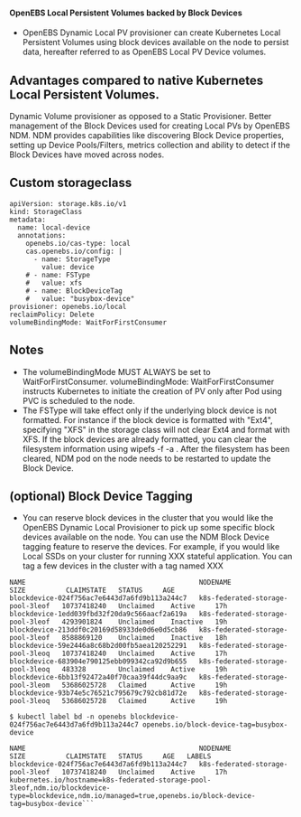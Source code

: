 #### OpenEBS Local Persistent Volumes backed by Block Devices

* OpenEBS Dynamic Local PV provisioner can create Kubernetes Local Persistent Volumes using block devices available on the node to persist data, hereafter referred to as OpenEBS Local PV Device volumes.

## Advantages compared to native Kubernetes Local Persistent Volumes.

Dynamic Volume provisioner as opposed to a Static Provisioner.
Better management of the Block Devices used for creating Local PVs by OpenEBS NDM. NDM provides capabilities like discovering Block Device properties, setting up Device Pools/Filters, metrics collection and ability to detect if the Block Devices have moved across nodes.

## Custom storageclass

```
apiVersion: storage.k8s.io/v1
kind: StorageClass
metadata:
  name: local-device
  annotations:
    openebs.io/cas-type: local
    cas.openebs.io/config: |
      - name: StorageType
        value: device
    # - name: FSType
    #   value: xfs
    # - name: BlockDeviceTag
    #   value: "busybox-device"
provisioner: openebs.io/local
reclaimPolicy: Delete
volumeBindingMode: WaitForFirstConsumer
```

## Notes

* The volumeBindingMode MUST ALWAYS be set to WaitForFirstConsumer. volumeBindingMode: WaitForFirstConsumer instructs Kubernetes to initiate the creation of PV only after Pod using PVC is scheduled to the node.
* The FSType will take effect only if the underlying block device is not formatted. For instance if the block device is formatted with "Ext4", specifying "XFS" in the storage class will not clear Ext4 and format with XFS. If the block devices are already formatted, you can clear the filesystem information using wipefs -f -a <device-path>. After the filesystem has been cleared, NDM pod on the node needs to be restarted to update the Block Device.


## (optional) Block Device Tagging
* You can reserve block devices in the cluster that you would like the OpenEBS Dynamic Local Provisioner to pick up some specific block devices available on the node. You can use the NDM Block Device tagging feature to reserve the devices. For example, if you would like Local SSDs on your cluster for running XXX stateful application. You can tag a few devices in the cluster with a tag named XXX


```$ kubectl get blockdevices -n openebs
NAME                                           NODENAME                           SIZE          CLAIMSTATE   STATUS     AGE
blockdevice-024f756ac7e6443d7a6fd9b113a244c7   k8s-federated-storage-pool-3leof   10737418240   Unclaimed    Active     17h
blockdevice-1edd039fbd32f20da9c566aacf2a619a   k8s-federated-storage-pool-3leof   4293901824    Unclaimed    Inactive   19h
blockdevice-213ddf0c20169d58933de0d6e0d5cb86   k8s-federated-storage-pool-3leof   8588869120    Unclaimed    Inactive   18h
blockdevice-59e2446a8c68b2d00fb5aea120252291   k8s-federated-storage-pool-3leoq   10737418240   Unclaimed    Active     17h
blockdevice-683904e790125ebb099342ca92d9b655   k8s-federated-storage-pool-3leoq   483328        Unclaimed    Active     19h
blockdevice-6bb13f92472a40f70caa39f44dc9aa9c   k8s-federated-storage-pool-3leom   53686025728   Claimed      Active     19h
blockdevice-93b74e5c76521c795679c792cb81d72e   k8s-federated-storage-pool-3leoq   53686025728   Claimed      Active     19h
```

```$ kubectl label bd -n openebs blockdevice-024f756ac7e6443d7a6fd9b113a244c7 openebs.io/block-device-tag=busybox-device```


```$ kubectl get blockdevices -n openebs --show-labels
NAME                                           NODENAME                           SIZE          CLAIMSTATE   STATUS     AGE   LABELS
blockdevice-024f756ac7e6443d7a6fd9b113a244c7   k8s-federated-storage-pool-3leof   10737418240   Unclaimed    Active     17h   kubernetes.io/hostname=k8s-federated-storage-pool-3leof,ndm.io/blockdevice-type=blockdevice,ndm.io/managed=true,openebs.io/block-device-tag=busybox-device```